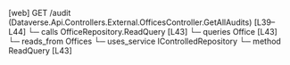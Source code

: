 [web] GET /audit  (Dataverse.Api.Controllers.External.OfficesController.GetAllAudits)  [L39–L44]
  └─ calls OfficeRepository.ReadQuery [L43]
  └─ queries Office [L43]
    └─ reads_from Offices
  └─ uses_service IControlledRepository<Office>
    └─ method ReadQuery [L43]

